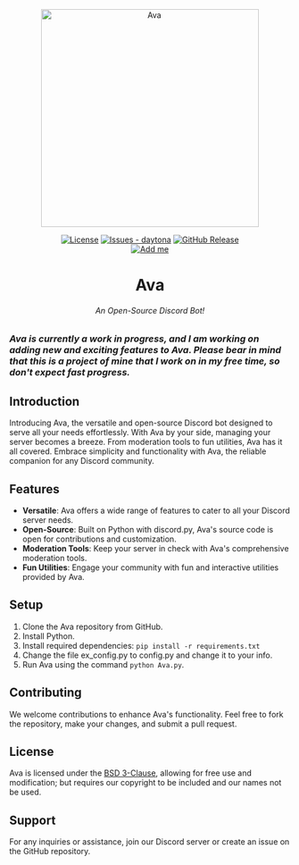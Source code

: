 <div align="center">
<img src="https://github.com/Hamziee/Ava/blob/main/readme.jpg?raw=true" style="height: 390px;align: center;" alt="Ava"/>

<div align="center">

[![License](https://img.shields.io/badge/LICENSE-BSD--3--Clause-blue)](#license)
[![Issues - daytona](https://img.shields.io/github/issues/Hamziee/Ava)](https://github.com/Hamziee/Ava/issues)
[![GitHub Release](https://img.shields.io/github/v/release/Hamziee/Ava)](https://github.com/Hamziee/Ava/releases)
<br>
[![Add me](https://img.shields.io/badge/Add_Me_To_Your_Server-A?style=for-the-badge&color=blue)](https://discord.com/oauth2/authorize?client_id=1209925239652356147&permissions=70368744177655&scope=bot)

</div>

# Ava
###### An Open-Source Discord Bot! 

</div>

### *Ava is currently a work in progress, and I am working on adding new and exciting features to Ava. Please bear in mind that this is a project of mine that I work on in my free time, so don't expect fast progress.*

## Introduction
Introducing Ava, the versatile and open-source Discord bot designed to serve all your needs effortlessly. With Ava by your side, managing your server becomes a breeze. From moderation tools to fun utilities, Ava has it all covered. Embrace simplicity and functionality with Ava, the reliable companion for any Discord community.

## Features
- **Versatile**: Ava offers a wide range of features to cater to all your Discord server needs.
- **Open-Source**: Built on Python with discord.py, Ava's source code is open for contributions and customization.
- **Moderation Tools**: Keep your server in check with Ava's comprehensive moderation tools.
- **Fun Utilities**: Engage your community with fun and interactive utilities provided by Ava.

## Setup
1. Clone the Ava repository from GitHub.
2. Install Python.
3. Install required dependencies: `pip install -r requirements.txt`
3. Change the file ex_config.py to config.py and change it to your info.
4. Run Ava using the command `python Ava.py`.

## Contributing
We welcome contributions to enhance Ava's functionality. Feel free to fork the repository, make your changes, and submit a pull request.

## License
Ava is licensed under the [BSD 3-Clause](https://github.com/Hamziee/Ava/blob/main/LICENSE), allowing for free use and modification; but requires our copyright to be included and our names not be used.

## Support
For any inquiries or assistance, join our Discord server or create an issue on the GitHub repository.

